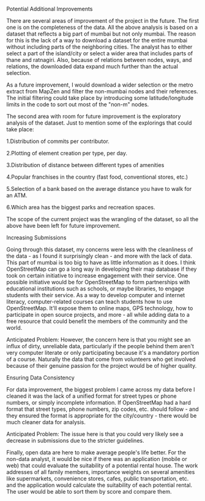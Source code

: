 Potential Additional Improvements

There are several areas of improvement of the project in the future. The first one is on the completeness of the data. All the above analysis is based on a dataset that reflects a big part of mumbai but not only mumbai. The reason for this is the lack of a way to download a dataset for the entire mumbai without including parts of the neighboring cities. The analyst has to either select a part of the island/city or select a wider area that includes parts of thane and ratnagiri. Also, because of relations between nodes, ways, and relations, the downloaded data expand much further than the actual selection.

As a future improvement, I would download a wider selection or the metro extract from MapZen and filter the non-mumbai nodes and their references. The initial filtering could take place by introducing some latitude/longitude limits in the code to sort out most of the "non-m" nodes.

The second area with room for future improvement is the exploratory analysis of the dataset. Just to mention some of the explorings that could take place:

1.Distribution of commits per contributor.

2.Plotting of element creation per type, per day.

3.Distribution of distance between different types of amenities

4.Popular franchises in the country (fast food, conventional stores, etc.)

5.Selection of a bank based on the average distance you have to walk for an ATM.

6.Which area has the biggest parks and recreation spaces.

The scope of the current project was the wrangling of the dataset, so all the above have been left for future improvement.

Increasing Submissions

Going through this dataset, my concerns were less with the cleanliness of the data - as I found it surprisingly clean - and more with the lack of data. This part of mumbai is too big to have as little information as it does. I think OpenStreetMap can go a long way in developing their map database if they took on certain initiative to increase engagement with their service. One possible initiative would be for OpenStreetMap to form partnerships with educational institutions such as schools, or maybe libraries, to engage students with their service. As a way to develop computer and internet literacy, computer-related courses can teach students how to use OpenStreetMap. It'll expose them to online maps, GPS technology, how to participate in open source projects, and more - all while adding data to a free resource that could benefit the members of the community and the world.

Anticipated Problem: However, the concern here is that you might see an influx of dirty, unreliable data, particularly if the people behind them aren't very computer literate or only participating because it's a mandatory portion of a course. Naturally the data that come from volunteers who get involved because of their genuine passion for the project would be of higher quality.

Ensuring Data Consistency

For data improvement, the biggest problem I came across my data before I cleaned it was the lack of a unified format for street types or phone numbers, or simply incomplete information. If OpenStreetMap had a hard format that street types, phone numbers, zip codes, etc. should follow - and they ensured the format is appropriate for the city/country - there would be much cleaner data for analysis.

Anticipated Problem: The issue here is that you could very likely see a decrease in submissions due to the stricter guidelines.

Finally, open data are here to make average people's life better. For the non-data analyst, it would be nice if there was an application (mobile or web) that could evaluate the suitability of a potential rental house. The work addresses of all family members, importance weights on several amenities like supermarkets, convenience stores, cafes, public transportation, etc. and the application would calculate the suitability of each potential rental. The user would be able to sort them by score and compare them.
